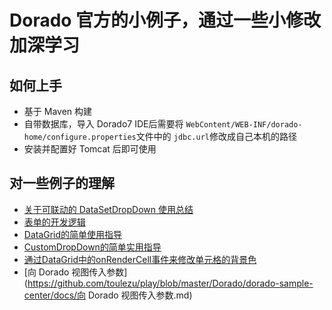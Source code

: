 # Dorado 官方的小例子，通过一些小修改加深学习

## 如何上手

- 基于 Maven 构建
- 自带数据库，导入 Dorado7 IDE后需要将 `WebContent/WEB-INF/dorado-home/configure.properties`文件中的 `jdbc.url`修改成自己本机的路径
- 安装并配置好 Tomcat 后即可使用

## 对一些例子的理解

- [关于可联动的 DataSetDropDown 使用总结](https://github.com/toulezu/play/blob/master/Dorado/dorado-sample-center/docs/关于可联动的%20DataSetDropDown%20使用总结.md)
- [表单的开发逻辑](https://github.com/toulezu/play/blob/master/Dorado/dorado-sample-center/docs/表单的开发逻辑.md)
- [DataGrid的简单使用指导](https://github.com/toulezu/play/blob/master/Dorado/dorado-sample-center/docs/DataGrid的简单使用指导.md)
- [CustomDropDown的简单实用指导](https://github.com/toulezu/play/blob/master/Dorado/dorado-sample-center/docs/CustomDropDown的简单实用指导.md)
- [通过DataGrid中的onRenderCell事件来修改单元格的背景色](https://github.com/toulezu/play/blob/master/Dorado/dorado-sample-center/docs/通过DataGrid中的onRenderCell事件来修改单元格的背景色.md)
- [向 Dorado 视图传入参数](https://github.com/toulezu/play/blob/master/Dorado/dorado-sample-center/docs/向 Dorado 视图传入参数.md)
